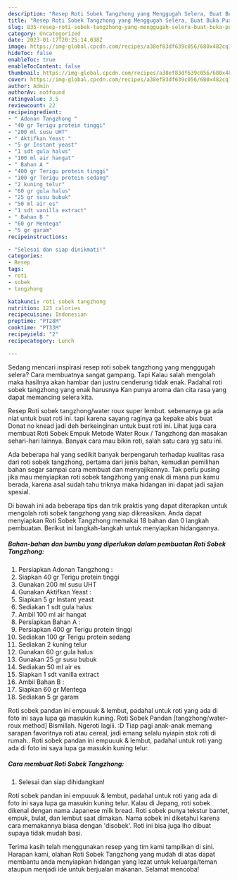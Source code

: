 ```yaml
---
description: "Resep Roti Sobek Tangzhong yang Menggugah Selera, Buat Buka Puasa Sempurna"
title: "Resep Roti Sobek Tangzhong yang Menggugah Selera, Buat Buka Puasa Sempurna"
slug: 835-resep-roti-sobek-tangzhong-yang-menggugah-selera-buat-buka-puasa-sempurna
category: Uncategorized
date: 2023-01-17T20:25:14.038Z
image: https://img-global.cpcdn.com/recipes/a38ef83df639c056/680x482cq70/roti-sobek-tangzhong-foto-resep-utama.jpg
hideToc: false
enableToc: true
enableTocContent: false
thumbnail: https://img-global.cpcdn.com/recipes/a38ef83df639c056/680x482cq70/roti-sobek-tangzhong-foto-resep-utama.jpg
cover: https://img-global.cpcdn.com/recipes/a38ef83df639c056/680x482cq70/roti-sobek-tangzhong-foto-resep-utama.jpg
author: Admin
authorAv: notfound
ratingvalue: 3.5
reviewcount: 22
recipeingredient:
- " Adonan Tangzhong "
- "40 gr Terigu protein tinggi"
- "200 ml susu UHT"
- " Aktifkan Yeast "
- "5 gr Instant yeast"
- "1 sdt gula halus"
- "100 ml air hangat"
- " Bahan A "
- "400 gr Terigu protein tinggi"
- "100 gr Terigu protein sedang"
- "2 kuning telur"
- "60 gr gula halus"
- "25 gr susu bubuk"
- "50 ml air es"
- "1 sdt vanilla extract"
- " Bahan B "
- "60 gr Mentega"
- "5 gr garam"
recipeinstructions:

- "Selesai dan siap dinikmati!"
categories:
- Resep
tags:
- roti
- sobek
- tangzhong

katakunci: roti sobek tangzhong 
nutrition: 123 calories
recipecuisine: Indonesian
preptime: "PT28M"
cooktime: "PT33M"
recipeyield: "2"
recipecategory: Lunch

---
```



Sedang mencari inspirasi resep roti sobek tangzhong yang menggugah selera? Cara membuatnya sangat gampang. Tapi Kalau salah mengolah maka hasilnya akan hambar dan justru cenderung tidak enak. Padahal roti sobek tangzhong yang enak harusnya Kan punya aroma dan cita rasa yang dapat memancing selera kita.


Resep Roti sobek tangzhong/water roux super lembut. sebenarnya ga ada niat untuk buat roti ini. tapi karena sayang raginya ga kepake abis buat Donat no knead jadi deh berkeinginan untuk buat roti ini. Lihat juga cara membuat Roti Sobek Empuk Metode Water Roux / Tangzhong dan masakan sehari-hari lainnya. Banyak cara mau bikin roti, salah satu cara yg satu ini.

Ada beberapa hal yang sedikit banyak berpengaruh terhadap kualitas rasa dari roti sobek tangzhong, pertama dari jenis bahan, kemudian pemilihan bahan segar sampai cara membuat dan menyajikannya. Tak perlu pusing jika mau menyiapkan roti sobek tangzhong yang enak di mana pun kamu berada, karena asal sudah tahu triknya maka hidangan ini dapat jadi sajian spesial.


Di bawah ini ada beberapa tips dan trik praktis yang dapat diterapkan untuk mengolah roti sobek tangzhong yang siap dikreasikan. Anda dapat menyiapkan Roti Sobek Tangzhong memakai 18 bahan dan 0 langkah pembuatan. Berikut ini langkah-langkah untuk menyiapkan hidangannya.

<!--inarticleads1-->

##### Bahan-bahan dan bumbu yang diperlukan dalam pembuatan Roti Sobek Tangzhong:

1. Persiapkan  Adonan Tangzhong :
1. Siapkan 40 gr Terigu protein tinggi
1. Gunakan 200 ml susu UHT
1. Gunakan  Aktifkan Yeast :
1. Siapkan 5 gr Instant yeast
1. Sediakan 1 sdt gula halus
1. Ambil 100 ml air hangat
1. Persiapkan  Bahan A :
1. Persiapkan 400 gr Terigu protein tinggi
1. Sediakan 100 gr Terigu protein sedang
1. Sediakan 2 kuning telur
1. Gunakan 60 gr gula halus
1. Gunakan 25 gr susu bubuk
1. Sediakan 50 ml air es
1. Siapkan 1 sdt vanilla extract
1. Ambil  Bahan B :
1. Siapkan 60 gr Mentega
1. Sediakan 5 gr garam


Roti sobek pandan ini empuuuk &amp; lembut, padahal untuk roti yang ada di foto ini saya lupa ga masukin kuning. Roti Sobek Pandan [tangzhong/water-roux method] Bismillah. Ngeroti lagiii. :D Tiap pagi anak-anak memang sarapan favoritnya roti atau cereal, jadi emang selalu nyiapin stok roti di rumah.. Roti sobek pandan ini empuuuk &amp; lembut, padahal untuk roti yang ada di foto ini saya lupa ga masukin kuning telur. 

<!--inarticleads2-->

##### Cara membuat Roti Sobek Tangzhong:


1. Selesai dan siap dihidangkan!

Roti sobek pandan ini empuuuk &amp; lembut, padahal untuk roti yang ada di foto ini saya lupa ga masukin kuning telur. Kalau di Jepang, roti sobek dikenal dengan nama Japanese milk bread. Roti sobek punya tekstur bantet, empuk, bulat, dan lembut saat dimakan. Nama sobek ini diketahui karena cara memakannya biasa dengan &#39;disobek&#39;. Roti ini bisa juga lho dibuat supaya tidak mudah basi. 

Terima kasih telah menggunakan resep yang tim kami tampilkan di sini. Harapan kami, olahan Roti Sobek Tangzhong yang mudah di atas dapat membantu anda menyiapkan hidangan yang lezat untuk keluarga/teman ataupun menjadi ide untuk berjualan makanan. Selamat mencoba!
